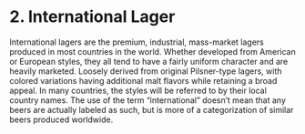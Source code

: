 # 2. International Lager

International lagers are the premium, industrial, mass-market lagers produced in most countries in the world. Whether developed from American or European styles, they all tend to have a fairly uniform character and are heavily marketed. Loosely derived from original Pilsner-type lagers, with colored variations having additional malt flavors while retaining a broad appeal. In many countries, the styles will be referred to by their local country names. The use of the term “international” doesn’t mean that any beers are actually labeled as such, but is more of a categorization of similar beers produced worldwide.
